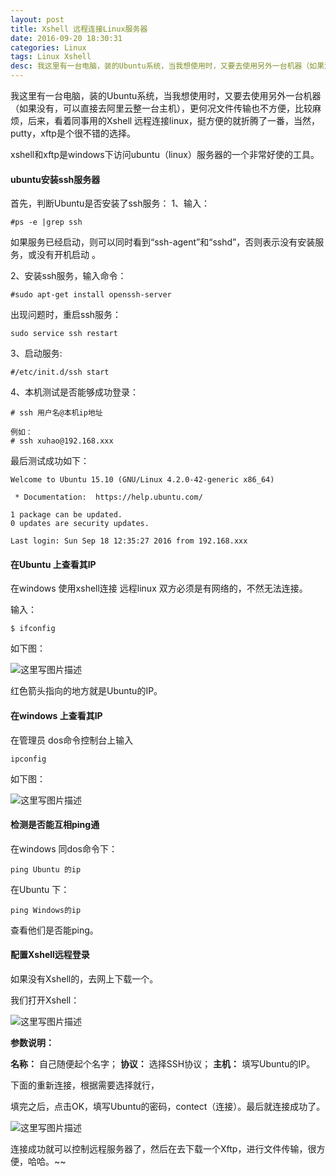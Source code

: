 ```yaml
---
layout: post
title: Xshell 远程连接Linux服务器
date: 2016-09-20 18:30:31
categories: Linux
tags: Linux Xshell
desc: 我这里有一台电脑，装的Ubuntu系统，当我想使用时，又要去使用另外一台机器（如果没有，可以直接去阿里云整一台主机），更何况文件传输也不方便，比较麻烦，后来，看着同事用的Xshell 远程连接linux，挺方便的就折腾了一番，当然，putty，xftp是个很不错的选择。
---
```



我这里有一台电脑，装的Ubuntu系统，当我想使用时，又要去使用另外一台机器（如果没有，可以直接去阿里云整一台主机），更何况文件传输也不方便，比较麻烦，后来，看着同事用的Xshell 远程连接linux，挺方便的就折腾了一番，当然，putty，xftp是个很不错的选择。

xshell和xftp是windows下访问ubuntu（linux）服务器的一个非常好使的工具。

#### **ubuntu安装ssh服务器**
首先，判断Ubuntu是否安装了ssh服务： 
1、输入：

```
#ps -e |grep ssh
```
 如果服务已经启动，则可以同时看到“ssh-agent”和“sshd”，否则表示没有安装服务，或没有开机启动 。
<!-- more -->

2、安装ssh服务，输入命令：

```
#sudo apt-get install openssh-server  
```
出现问题时，重启ssh服务：

```
sudo service ssh restart
```

3、启动服务:

```
#/etc/init.d/ssh start  
```

4、本机测试是否能够成功登录：

```
# ssh 用户名@本机ip地址

例如：
# ssh xuhao@192.168.xxx
```
最后测试成功如下：

```
Welcome to Ubuntu 15.10 (GNU/Linux 4.2.0-42-generic x86_64)

 * Documentation:  https://help.ubuntu.com/

1 package can be updated.
0 updates are security updates.

Last login: Sun Sep 18 12:35:27 2016 from 192.168.xxx

```

#### **在Ubuntu 上查看其IP**

在windows 使用xshell连接 远程linux 双方必须是有网络的，不然无法连接。

输入：

```
$ ifconfig
```
如下图：

![这里写图片描述](https://img-blog.csdn.net/20160919180446941)

红色箭头指向的地方就是Ubuntu的IP。

#### **在windows 上查看其IP**

在管理员 dos命令控制台上输入

```
ipconfig
```

如下图：


![这里写图片描述](https://img-blog.csdn.net/20160919180921364)

#### **检测是否能互相ping通**

在windows 同dos命令下：

```
ping Ubuntu 的ip
```

在Ubuntu 下：

```
ping Windows的ip
```

查看他们是否能ping。

#### **配置Xshell远程登录**

如果没有Xshell的，去网上下载一个。

我们打开Xshell：

![这里写图片描述](https://img-blog.csdn.net/20160919182058291)


**参数说明：**

**名称：** 自己随便起个名字；
**协议：** 选择SSH协议；
**主机：** 填写Ubuntu的IP。

下面的重新连接，根据需要选择就行，

填完之后，点击OK，填写Ubuntu的密码，contect（连接）。最后就连接成功了。

![这里写图片描述](https://img-blog.csdn.net/20160919182711229)

连接成功就可以控制远程服务器了，然后在去下载一个Xftp，进行文件传输，很方便，哈哈。~~



 